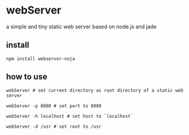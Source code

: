 # webServer
a simple and tiny static web server based on node.js and jade


## install
```
npm install webserver-noja
```

## how to use

```
webServer # set current directory as root directory of a static web server 

webServer -p 8080 # set port to 8080

webServer -h localhost # set host to `localhost`

webServer -d /usr # set root to /usr
```